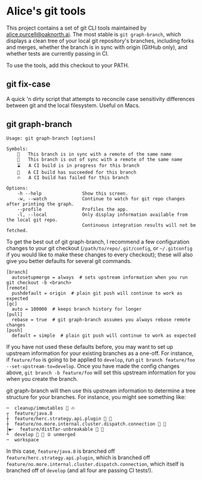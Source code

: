 Alice's git tools
=================

This project contains a set of git CLI tools maintained by alice.purcell@oaknorth.ai. The most stable is `git graph-branch`, which displays a clean tree of your local git repository's branches, including forks and merges, whether the branch is in sync with origin (GitHub only), and whether tests are currently passing in CI.

To use the tools, add this checkout to your PATH.

git fix-case
------------

A quick 'n dirty script that attempts to reconcile case sensitivity differences between git and the local filesystem. Useful on Macs.


git graph-branch
----------------

    Usage: git graph-branch [options]

    Symbols:
        🔷   This branch is in sync with a remote of the same name
        🔶   This branch is out of sync with a remote of the same name
        ⌛   A CI build is in progress for this branch
        💚   A CI build has succeeded for this branch
        🔥   A CI build has failed for this branch

    Options:
        -h --help               Show this screen.
        -w, --watch             Continue to watch for git repo changes after printing the graph.
        --profile               Profiles the app.
        -l, --local             Only display information available from the local git repo.
                                Continuous integration results will not be fetched.

To get the best out of git graph-branch, I recommend a few configuration changes to your git checkout (`/path/to/repo/.git/config`, or `~/.gitconfig` if you would like to make these changes to every checkout); these will also give you better defaults for several git commands.

    [branch]
      autosetupmerge = always  # sets upstream information when you run git checkout -b <branch>
    [remote]
      pushdefault = origin  # plain git push will continue to work as expected
    [gc]
      auto = 100000  # keeps branch history for longer
    [pull]
      rebase = true  # git graph-branch assumes you always rebase remote changes
    [push]
      default = simple  # plain git push will continue to work as expected

If you have not used these defaults before, you may want to set up upstream information for your existing branches as a one-off. For instance, if `feature/foo` is going to be applied to `develop`, run `git branch feature/foo --set-upstream-to=develop`. Once you have made the config changes above, `git branch -b feature/foo` will set this upstream information for you when you create the branch.

git graph-branch will then use this upstream information to determine a tree structure for your branches. For instance, you might see something like:

    ─  cleanup/immutables 🔷 🔥
    ┬  feature/java.8
    ┼  feature/herc.strategy.api.plugin 🔷 💚 
    ┼  feature/no.more.internal.cluster.dispatch.connection 🔷 💚 
    ├▶╴  feature/distTar-unbreakable 🔷 💚
    ┴  develop 🔶 💚 ② unmerged
    ─  workspace

In this case, `feature/java.8` is branched off `feature/herc.strategy.api.plugin`, which is branched off `feature/no.more.internal.cluster.dispatch.connection`, which itself is branched off of `develop` (and all four are passing CI tests!).
